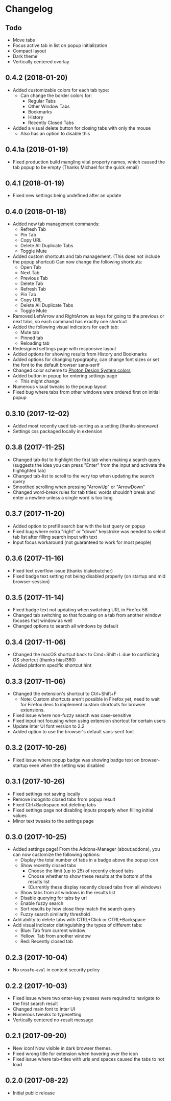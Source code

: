 # Changelog

## Todo

- Move tabs
- Focus active tab in list on popup initialization
- Compact layout
- Dark theme
- Vertically centered overlay

## 0.4.2 (2018-01-20)

- Added customizable colors for each tab type:
  - Can change the border colors for:
    - Regular Tabs
    - Other Window Tabs
    - Bookmarks
    - History
    - Recently Closed Tabs
- Added a visual delete button for closing tabs with only the mouse
  - Also has an option to disable this

## 0.4.1a (2018-01-19)

- Fixed production build mangling vital property names, which caused the tab popup to be empty (Thanks Michael for the quick email)

## 0.4.1 (2018-01-19)

- Fixed new settings being undefined after an update

## 0.4.0 (2018-01-18)

- Added new tab management commands:
  - Refresh Tab
  - Pin Tab
  - Copy URL
  - Delete All Duplicate Tabs
  - Toggle Mute
- Added custom shortcuts and tab management. (This does not include the popup shortcut) Can now change the following shortcuts:
  - Open Tab
  - Next Tab
  - Previous Tab
  - Delete Tab
  - Refresh Tab
  - Pin Tab
  - Copy URL
  - Delete All Duplicate Tabs
  - Toggle Mute
- Removed LeftArrow and RightArrow as keys for going to the previous or next tabs, so each command has exactly one shortcut
- Added the following visual indicators for each tab:
  - Mute tab
  - Pinned tab
  - Reloading tab
- Redesigned settings page with responsive layout
- Added options for showing results from History and Bookmarks
- Added options for changing typography, can change font sizes or set the font to the default browser sans-serif
- Changed color scheme to [Photon Design System colors](https://design.firefox.com/photon/visuals/color.html)
- Added button in popup for entering settings page
  - This might change
- Numerous visual tweaks to the popup layout
- Fixed bug where tabs from other windows were ordered first on initial popup

## 0.3.10 (2017-12-02)

- Added most recently used tab-sorting as a setting (thanks sinewave)
- Settings css packaged locally in extension

## 0.3.8 (2017-11-25)

- Changed tab-list to highlight the first tab when making a search query (suggests the idea you can press "Enter" from the input and activate the highlighted tab)
- Changed tab-list to scroll to the very top when updating the search query
- Smoothed scrolling when pressing "ArrowUp" or "ArrowDown"
- Changed word-break rules for tab titles: words shouldn't break and enter a newline unless a single word is too long

## 0.3.7 (2017-11-20)

- Added option to prefill search bar with the last query on popup
- Fixed bug where extra "right" or "down" keystroke was needed to select tab list after filling search input with text
- Input focus workaround (not guaranteed to work for most people)

## 0.3.6 (2017-11-16)

- Fixed text overflow issue (thanks blakebutcher)
- Fixed badge text setting not being disabled properly (on startup and mid browser-session)

## 0.3.5 (2017-11-14)

- Fixed badge text not updating when switching URL in Firefox 58
- Changed tab switching so that focusing on a tab from another window focuses that window as well
- Changed options to search all windows by default

## 0.3.4 (2017-11-06)

- Changed the macOS shortcut back to Cmd+Shift+L due to conflicting OS shortcut (thanks hiasl360)
- Added platform specific shortcut hint

## 0.3.3 (2017-11-06)

- Changed the extension's shortcut to Ctrl+Shift+F
  + Note: Custom shortcuts aren't possible in Firefox yet, need to wait for Firefox devs to implement custom shortcuts for browser extensions.
- Fixed issue where non-fuzzy search was case-sensitive
- Fixed input not focusing when using extension shortcut for certain users
- Update Inter UI font version to 2.2
- Added option to use the browser's default sans-serif font

## 0.3.2 (2017-10-26)

- Fixed issue where popup badge was showing badge text on browser-startup even when the setting was disabled

## 0.3.1 (2017-10-26)

- Fixed settings not saving locally
- Remove incognito closed tabs from popup result
- Fixed Ctrl+Backspace not deleting tabs
- Fixed settings page not disabling inputs properly when filling initial values
- Minor text tweaks to the settings page

## 0.3.0 (2017-10-25)

- Added settings page! From the Addons-Manager (about:addons), you can now customize the following options:
  + Display the total number of tabs in a badge above the popup icon
  + Show recently closed tabs
    - Choose the limit (up to 25) of recently closed tabs
    - Choose whether to show these results at the bottom of the results list
    - (Currently these display recently closed tabs from all windows)
  + Show tabs from all windows in the results list
  + Disable querying for tabs by url
  + Enable fuzzy search
  + Sort results by how close they match the search query
  + Fuzzy search similarity threshold
- Add ability to delete tabs with CTRL+Click or CTRL+Backspace
- Add visual indicator distinguishing the types of different tabs:
  + Blue: Tab from current window
  + Yellow: Tab from another window
  + Red: Recently closed tab

## 0.2.3 (2017-10-04)

- No `unsafe-eval` in content security policy

## 0.2.2 (2017-10-03)

- Fixed issue where two enter-key presses were required to navigate to the first search result
- Changed main font to Inter UI
- Numerous tweaks to typesetting
- Vertically centered no-result message

## 0.2.1 (2017-09-20)

- New icon! Now visible in dark browser themes.
- Fixed wrong title for extension when hovering over the icon
- Fixed issue where tab-titles with urls and spaces caused the tabs to not load

## 0.2.0 (2017-08-22)

- Initial public release
